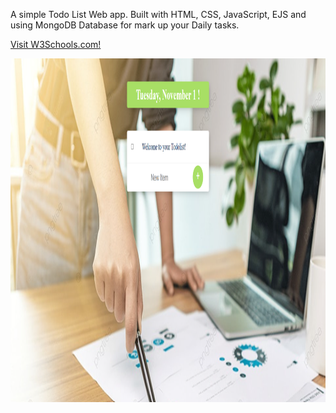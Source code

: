 <p>A simple Todo List Web app. Built with HTML, CSS, JavaScript, EJS and using MongoDB Database for mark up your Daily tasks.</p>

<a href="https://morning-fortress-51584.herokuapp.com/">Visit W3Schools.com!</a>

<img src="/readme.png" alt="Demo-pic-of-Webapp" width="800" height="550">
